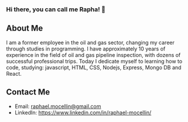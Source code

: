 ### Hi there, you can call me Rapha! 👋

<!--
**RaphaelMocellin/RaphaelMocellin** is a ✨ _special_ ✨ repository because its `README.md` (this file) appears on your GitHub profile.

Here are some ideas to get you started:

- 🌱 I’m currently learning ...
- 👯 I’m looking to collaborate on ...
- 🤔 I’m looking for help with ...
- 💬 Ask me about ...
- 📫 How to reach me: ...
- ⚡ Fun fact: ...
-->

## About Me

I am a former employee in the oil and gas sector, changing my career through studies in
programming.
I have approximately 10 years of experience in the field of oil and gas pipeline inspection,
with dozens of successful professional trips.
Today I dedicate myself to learning how to code, studying: javascript, HTML, CSS, Nodejs,
Express, Mongo DB and React.

## Contact Me

- Email: raphael.mocellin@gmail.com
- LinkedIn: https://www.linkedin.com/in/raphael-mocellin/

